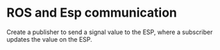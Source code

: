 # ROS and Esp communication

Create a publisher to send a signal value to the ESP, where a subscriber updates the value on the ESP.



